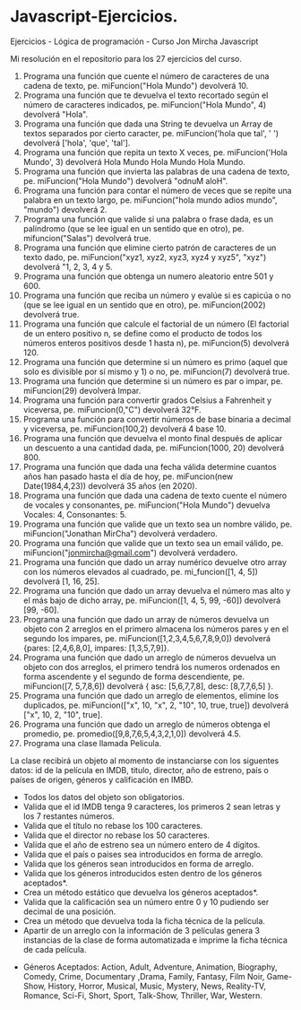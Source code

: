 # Javascript-Ejercicios.
Ejercicios - Lógica de programación - Curso Jon Mircha Javascript

Mi resolución en el repositorio para los 27 ejercicios del curso.

1) Programa una función que cuente el número de caracteres de una cadena de texto, pe. miFuncion("Hola Mundo") devolverá 10.
2) Programa una función que te devuelva el texto recortado según el número de caracteres indicados, pe. miFuncion("Hola Mundo", 4) devolverá "Hola".
3) Programa una función que dada una String te devuelva un Array de textos separados por cierto caracter, pe. miFuncion('hola que tal', ' ') devolverá ['hola', 'que', 'tal'].
4) Programa una función que repita un texto X veces, pe. miFuncion('Hola Mundo', 3) devolverá Hola Mundo Hola Mundo Hola Mundo.
5) Programa una función que invierta las palabras de una cadena de texto, pe. miFuncion("Hola Mundo") devolverá "odnuM aloH".
6) Programa una función para contar el número de veces que se repite una palabra en un texto largo, pe. miFuncion("hola mundo adios mundo", "mundo") devolverá 2.
7) Programa una función que valide si una palabra o frase dada, es un palíndromo (que se lee igual en un sentido que en otro), pe. mifuncion("Salas") devolverá true.
8) Programa una función que elimine cierto patrón de caracteres de un texto dado, pe. miFuncion("xyz1, xyz2, xyz3, xyz4 y xyz5", "xyz") devolverá  "1, 2, 3, 4 y 5.
9) Programa una función que obtenga un numero aleatorio entre 501 y 600.
10) Programa una función que reciba un número y evalúe si es capicúa o no (que se lee igual en un sentido que en otro), pe. miFuncion(2002) devolverá true.
11) Programa una función que calcule el factorial de un número (El factorial de un entero positivo n, se define como el producto de todos los números enteros positivos desde 1 hasta n), pe. miFuncion(5) devolverá 120.
12) Programa una función que determine si un número es primo (aquel que solo es divisible por sí mismo y 1) o no, pe. miFuncion(7) devolverá true.
13) Programa una función que determine si un número es par o impar, pe. miFuncion(29) devolverá Impar.
14) Programa una función para convertir grados Celsius a Fahrenheit y viceversa, pe. miFuncion(0,"C") devolverá 32°F.
15) Programa una función para convertir números de base binaria a decimal y viceversa, pe. miFuncion(100,2) devolverá 4 base 10.
16) Programa una función que devuelva el monto final después de aplicar un descuento a una cantidad dada, pe. miFuncion(1000, 20) devolverá 800.
17) Programa una función que dada una fecha válida determine cuantos años han pasado hasta el día de hoy, pe. miFuncion(new Date(1984,4,23)) devolverá 35 años (en 2020).
18) Programa una función que dada una cadena de texto cuente el número de vocales y consonantes, pe. miFuncion("Hola Mundo") devuelva Vocales: 4, Consonantes: 5.
19) Programa una función que valide que un texto sea un nombre válido, pe. miFuncion("Jonathan MirCha") devolverá verdadero.
20) Programa una función que valide que un texto sea un email válido, pe. miFuncion("jonmircha@gmail.com") devolverá verdadero.
21) Programa una función que dado un array numérico devuelve otro array con los números elevados al cuadrado, pe. mi_funcion([1, 4, 5]) devolverá [1, 16, 25].
22) Programa una función que dado un array devuelva el número mas alto y el más bajo de dicho array, pe. miFuncion([1, 4, 5, 99, -60]) devolverá [99, -60].
23) Programa una función que dado un array de números devuelva un objeto con 2 arreglos en el primero almacena los números pares y en el segundo los impares, pe. miFuncion([1,2,3,4,5,6,7,8,9,0]) devolverá {pares: [2,4,6,8,0], impares: [1,3,5,7,9]}. 
24) Programa una función que dado un arreglo de números devuelva un objeto con dos arreglos, el primero tendrá los numeros ordenados en forma ascendente y el segundo de forma descendiente, pe. miFuncion([7, 5,7,8,6]) devolverá { asc: [5,6,7,7,8], desc: [8,7,7,6,5] }.
25) Programa una función que dado un arreglo de elementos, elimine los duplicados, pe. miFuncion(["x", 10, "x", 2, "10", 10, true, true]) devolverá ["x", 10, 2, "10", true].
26) Programa una función que dado un arreglo de números obtenga el promedio, pe. promedio([9,8,7,6,5,4,3,2,1,0]) devolverá 4.5.
27) Programa una clase llamada Pelicula.

La clase recibirá un objeto al momento de instanciarse con los siguentes datos: id de la película en IMDB, titulo, director, año de estreno, país o países de origen, géneros y calificación en IMBD.
  - Todos los datos del objeto son obligatorios.
  - Valida que el id IMDB tenga 9 caracteres, los primeros 2 sean letras y los 
     7 restantes números.
  - Valida que el título no rebase los 100 caracteres.
  - Valida que el director no rebase los 50 caracteres.
  - Valida que el año de estreno sea un número entero de 4 dígitos.
  - Valida que el país o paises sea introducidos en forma de arreglo.
  - Valida que los géneros sean introducidos en forma de arreglo.
  - Valida que los géneros introducidos esten dentro de los géneros 
     aceptados*.
  - Crea un método estático que devuelva los géneros aceptados*.
  - Valida que la calificación sea un número entre 0 y 10 pudiendo ser 
    decimal de una posición.
  - Crea un método que devuelva toda la ficha técnica de la película.
  - Apartir de un arreglo con la información de 3 películas genera 3 
    instancias de la clase de forma automatizada e imprime la ficha técnica 
    de cada película.

* Géneros Aceptados: Action, Adult, Adventure, Animation, Biography, Comedy, Crime, Documentary ,Drama, Family, Fantasy, Film Noir, Game-Show, History, Horror, Musical, Music, Mystery, News, Reality-TV, Romance, Sci-Fi, Short, Sport, Talk-Show, Thriller, War, Western.
